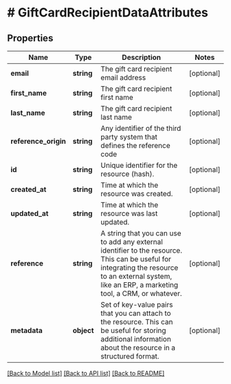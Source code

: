 # # GiftCardRecipientDataAttributes

## Properties

Name | Type | Description | Notes
------------ | ------------- | ------------- | -------------
**email** | **string** | The gift card recipient email address | [optional]
**first_name** | **string** | The gift card recipient first name | [optional]
**last_name** | **string** | The gift card recipient last name | [optional]
**reference_origin** | **string** | Any identifier of the third party system that defines the reference code | [optional]
**id** | **string** | Unique identifier for the resource (hash). | [optional]
**created_at** | **string** | Time at which the resource was created. | [optional]
**updated_at** | **string** | Time at which the resource was last updated. | [optional]
**reference** | **string** | A string that you can use to add any external identifier to the resource. This can be useful for integrating the resource to an external system, like an ERP, a marketing tool, a CRM, or whatever. | [optional]
**metadata** | **object** | Set of key-value pairs that you can attach to the resource. This can be useful for storing additional information about the resource in a structured format. | [optional]

[[Back to Model list]](../../README.md#models) [[Back to API list]](../../README.md#endpoints) [[Back to README]](../../README.md)
